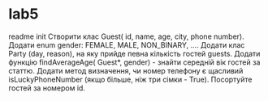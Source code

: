 # lab5
readme init
Створити клас Guest( id, name, age, city, phone number). Додати enum gender: FEMALE, MALE, NON_BINARY, …. Додати клас Party (day, reason), на яку прийде певна кількість гостей guests. Додати функцію findAverageAge( Guest*, gender) - знайти середній вік гостей за статтю. Додати метод визначення, чи номер телефону є щасливий isLuckyPhoneNumber (якщо більше, ніж три сімки - True).  Посортуйте гостей за номером id.
 
